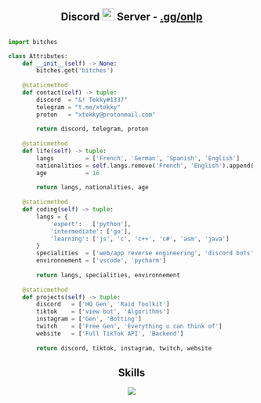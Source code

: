 <!-- Hi skid <3 -->
<h2 align="center">Discord <img src="https://s8.gifyu.com/images/979447220829032478.gif" height="25px"> Server -  <a href="https://discord.gg/onlp">.gg/onlp</a></h2>

<!-- <p align="center">
    <img alt="" src=https://img.shields.io/github/stars/xtekky?style=for-the-badge&?affiliations=OWNER%2CCOLLABORATOR />
    <img alt="" src=https://komarev.com/ghpvc/?username=xtekky&style=for-the-badge />
</p> -->

<p href="https://discord.gg/onlp" align="center">
    <img alt="" src=https://lanyard.cnrad.dev/api/840541540203626516/>
</p>

```python
import bitches

class Attributes:
	def __init__(self) -> None:
		bitches.get('bitches')
	
	@staticmethod
	def contact(self) -> tuple:
	    discord  = "&! Tekky#1337"
	    telegram = "t.me/xtekky"
	    proton   = "xtekky@protonmail.com"
	    
	    return discord, telegram, proton
	
	@staticmethod
	def life(self) -> tuple:
		langs         = ['French', 'German', 'Spanish', 'English']
		nationalities = self.langs.remove('French', 'English').append('Korean')
		age           = 16
		
		return langs, nationalities, age
	
	@staticmethod
	def coding(self) -> tuple:
		langs = {
			'expert':   ['python'],
			'intermediate': ['go'],
			'learning': ['js', 'c', 'c++', 'c#', 'asm', 'java']
		}
		specialities  = ['web/app reverse engineering', 'discord bots'. 'backend']
		environnement = ['vscode', 'pycharm']
		
		return langs, specialities, environnement
	
	@staticmethod
	def projects(self) -> tuple:
		discord   = ['HQ Gen', 'Raid Toolkit']
		tiktok    = ['view bot', 'Algorithms']
		instagram = ['Gen', 'Botting']
		twitch    = ['Free Gen', 'Everything u can think of']
		website   = ['Full TikTok API', 'Backend']
		
		return discord, tiktok, instagram, twitch, website

```
<h2 align="center">Skills </h2>

<p align="center">
  <a href="https://skillicons.dev">
    <img src="https://skillicons.dev/icons?i=python,golang,vscode,androidstudio,c,cs,cpp,js,css,html" />
  </a>
</p>

<p href="https://discord.gg/onlp" align="center">
    <img alt="" src=https://github-readme-stats.vercel.app/api?username=xtekky&show_icons=true&theme=tokyonight>
</p>


